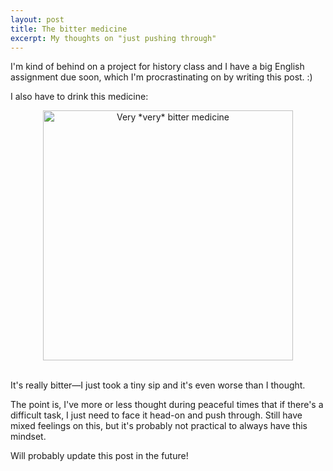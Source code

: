 ```yaml
---
layout: post
title: The bitter medicine
excerpt: My thoughts on "just pushing through"
---
```


I'm kind of behind on a project for history class and I have a big English assignment due soon, which I'm procrastinating on by writing this post. :)

I also have to drink this medicine:

<div align="center"><img src="{{site.baseurl}}/images/posts/2021-05-10-the-bitter-medicine/fig1.png" alt="Very *very* bitter medicine" width="400" /></div>

<br>It's really bitter—I just took a tiny sip and it's even worse than I thought.

The point is, I've more or less thought during peaceful times that if there's a difficult task, I just need to face it head-on and push through. Still have mixed feelings on this, but it's probably not practical to always have this mindset.



Will probably update this post in the future!